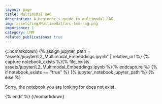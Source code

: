 ```yaml
---
layout: page
title: Multimodal RAG
description: A beginner's guide to multimodal RAG.
img: assets/img/Multimodal/arc-lmm-rag.png
importance: 1
category: LMM
related_publications: true
---
```


{::nomarkdown}
{% assign jupyter_path = "assets/jupyter/L2_Multimodal_Embeddings.ipynb" | relative_url %}
{% capture notebook_exists %}{% file_exists assets/jupyter/L2_Multimodal_Embeddings.ipynb %}{% endcapture %}
{% if notebook_exists == "true" %}
{% jupyter_notebook jupyter_path %}
{% else %}

<p>Sorry, the notebook you are looking for does not exist.</p>
{% endif %}
{:/nomarkdown}
